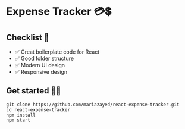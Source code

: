 # Expense Tracker 💳💲

## Checklist 📃
* ✅ Great boilerplate code for React
* ✅ Good folder structure
* ✅ Modern UI design
* ✅ Responsive design

## Get started 👩‍💻
```
git clone https://github.com/mariazayed/react-expense-tracker.git
cd react-expense-tracker
npm install
npm start
```
